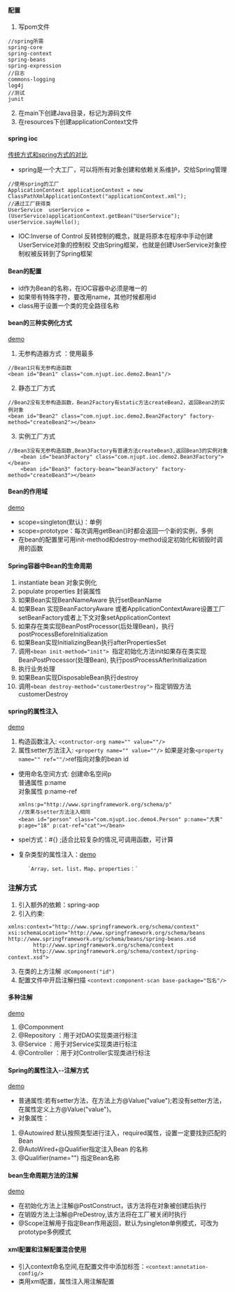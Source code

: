 #### 配置
1. 写pom文件
```
//spring所需
spring-core
spring-context
spring-beans
spring-expression
//日志
commons-logging
log4j
//测试
junit
```
2. 在main下创建Java目录，标记为源码文件
3. 在resources下创建applicationContext文件

#### spring ioc
[传统方式和spring方式的对比](src/main/java/com/njupt/ioc/demo1/SpringDemo1.java)

- spring是一个大工厂，可以将所有对象创建和依赖关系维护，交给Spring管理 
```
//使用spring的工厂
ApplicationContext applicationContext = new ClassPathXmlApplicationContext("applicationContext.xml");
//通过工厂获得类
UserService  userService =(UserService)applicationContext.getBean("UserService");
userService.sayHello(); 
```
- IOC:Inverse of Control
  反转控制的概念，就是将原本在程序中手动创建UserService对象的控制权 
  交由Spring框架，也就是创建UserService对象控制权被反转到了Spring框架
  
  
#### Bean的配置
- id作为Bean的名称，在IOC容器中必须是唯一的
- 如果带有特殊字符，要改用name，其他时候都用id
- class用于设置一个类的完全路径名称


#### bean的三种实例化方式
  [demo](src/main/java/com/njupt/ioc/demo2)
1. 无参构造器方式 ：使用最多 
```
//Bean1只有无参构造函数
<bean id="Bean1" class="com.njupt.ioc.demo2.Bean1"/>

```
2. 静态工厂方式
```
//Bean2没有无参构造函数，Bean2Factory有static方法createBean2，返回Bean2的实例对象
<bean id="Bean2" class="com.njupt.ioc.demo2.Bean2Factory" factory-method="createBean2"></bean>
```
3. 实例工厂方式
```
//Bean3没有无参构造函数,Bean3Factory有普通方法createBean3,返回Bean3的实例对象
    <bean id="bean3Factory" class="com.njupt.ioc.demo2.Bean3Factory"></bean>
    <bean id="Bean3" factory-bean="bean3Factory" factory-method="createBean3"></bean>
```

#### Bean的作用域
[demo](src/main/java/com/njupt/ioc/demo3)
- scope=singleton(默认)：单例 
- scope=prototype：每次调用getBean()时都会返回一个新的实例，多例
- 在bean的配置里可用init-method和destroy-method设定初始化和销毁时调用的函数

#### Spring容器中Bean的生命周期

1. instantiate bean 对象实例化
2. populate properties 封装属性
3. 如果Bean实现BeanNameAware 执行setBeanName
4. 如果Bean 实现BeanFactoryAware 或者ApplicationContextAware设置工厂 setBeanFactory或者上下文对象setApplicationContext
5. 如果存在类实现BeanPostProcessor(后处理Bean)，执行postProcessBeforeInitialization
6. 如果Bean实现InitializingBean执行afterPropertiesSet
7. 调用`<bean init-method="init"> `指定初始化方法init如果存在类实现BeanPostProcessor(处理Bean),
    执行postProcessAfterInitialization
8. 执行业务处理
9. 如果Bean实现DisposableBean执行destroy
10. 调用`<bean destroy-method="customerDestroy">` 指定销毁方法customerDestroy
 
#### spring的属性注入
[demo](src/main/java/com/njupt/ioc/demo4)
1. 构造函数注入: ```<contructor-org name="" value=""/>```
2. 属性setter方法注入: ```<property name="" value=""/>```
   如果是对象```<property name="" ref=""/>```ref指向对象的bean id
   
- 使用命名空间方式: 创建命名空间p  
  普通属性 p:name    
  对象属性 p:name-ref 
  ```
  xmlns:p="http://www.springframework.org/schema/p"
  //效果与setter方法注入相同
  <bean id="person" class="com.njupt.ioc.demo4.Person" p:name="大黄" p:age="18" p:cat-ref="cat"></bean>
  ```

-  spel方式：#{} ;适合比较复杂的情况,可调用函数，可计算

- 复杂类型的属性注入：[demo](src/main/resources/applicationContext.xml)

         `Array，set，list，Map，properties：`


    
  
### 注解方式
1. 引入额外的依赖：spring-aop
2. 引入约束:
```
xmlns:context="http://www.springframework.org/schema/context"
xsi:schemaLocation="http://www.springframework.org/schema/beans http://www.springframework.org/schema/beans/spring-beans.xsd
        http://www.springframework.org/schema/context 
        http://www.springframework.org/schema/context/spring-context.xsd">
```
3. 在类的上方注解 :```@Component("id")```
4. 配置文件中开启注解扫描 ```<context:component-scan base-package="包名"/>```

#### 多种注解
[demo](src/main/java/com/njupt/ioc/demo6/UserDao.java)
1. @Componment
2. @Repository ：用于对DAO实现类进行标注
3. @Service ：用于对Service实现类进行标注
4. @Controller ：用于对Controller实现类进行标注 

#### Spring的属性注入--注解方式
[demo](src/main/java/com/njupt/ioc/demo6/UsersService.java)
-  普通属性:若有setter方法，在方法上方@Value("value");若没有setter方法，在属性定义上方@Value("value")。
-  对象属性： 
1. @Autowired 默认按照类型进行注入，required属性，设置一定要找到匹配的Bean
2. @AutoWired+@Qualifier指定注入Bean 的名称
3. @Qualifier(name="") 指定Bean名称

#### bean生命周期方法的注解
[demo](src/main/java/com/njupt/ioc/demo7/Bean1.java)
- 在初始化方法上注解@PostConstruct，该方法将在对象被创建后执行
- 在销毁方法上注解@PreDestroy,该方法将在工厂被关闭时执行
- @Scope注解用于指定Bean作用返回，默认为singleton单例模式，可改为prototype多例模式

#### xml配置和注解配置混合使用
- 引入context命名空间,在配置文件中添加标签：`<context:annotation-config/>`
- 类用xml配置，属性注入用注解配置

